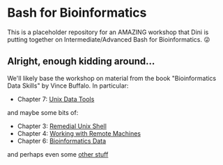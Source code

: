 # Bash for Bioinformatics

This is a placeholder repository for an AMAZING workshop that Dini is putting together on Intermediate/Advanced Bash for Bioinformatics.  😜

## Alright, enough kidding around...

We'll likely base the workshop on material from the book "Bioinformatics Data Skills" by Vince Buffalo.  In particular:

- Chapter 7: [Unix Data Tools](3-unix-data-tools.md)

and maybe some bits of:

- Chapter 3: [Remedial Unix Shell](0-remedial-unix-shell.md)
- Chapter 4: [Working with Remote Machines](1-remote-machines.md)
- Chapter 6: [Bioinformatics Data](2-bioinformatics-data.md)

and perhaps even some [other stuff](4-other-stuff.md)


